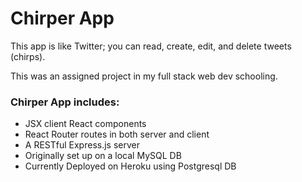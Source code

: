 # Chirper App

This app is like Twitter; you can read, create, edit, and delete tweets (chirps).

This was an assigned project in my full stack web dev schooling.
### Chirper App includes:

* JSX client React components
* React Router routes in both server and client
* A RESTful Express.js server
* Originally set up on a local MySQL DB
* Currently Deployed on Heroku using Postgresql DB